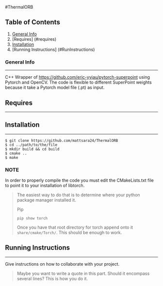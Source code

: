 #ThermalORB
## Table of Contents
1. [General Info](#general-info)
2. [Requires] (#requires)
3. [Installation](#installation)
4. [Running Instructions] (#RunInstructions)
### General Info
***
C++ Wrapper of https://github.com/eric-yyjau/pytorch-superpoint using Pytorch and OpenCV. 
The code is flexible to different SuperPoint weights because it take a Pytorch model file (.pt) as input.

## Requires
***


## Installation
***
```
$ git clone https://github.com/mattsara24/ThermalORB
$ cd ../path/to/the/file
$ mkdir build && cd build
$ cmake ..
$ make
```

### NOTE
In order to properly compile the code you must edit the CMakeLists.txt file to point it to your installation of libtorch.
> The easiest way to do that is to determine where your python package manager installed it.
> 
> Pip
> ```
> pip show torch
> ```
> Once you have that root directory for torch append onto it ``` share/cmake/Torch/ ```. This should be enough to work.
## Running Instructions
***
Give instructions on how to collaborate with your project.
> Maybe you want to write a quote in this part. 
> Should it encompass several lines?
> This is how you do it.
